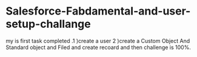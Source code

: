 # Salesforce-Fabdamental-and-user-setup-challange
my is first task completed .1 )create a user 2 )create a Custom Object And Standard object and Filed and create recoard and then challenge is 100%.
